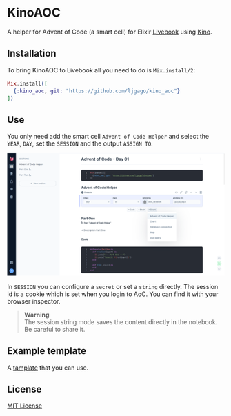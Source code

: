# KinoAOC

A helper for Advent of Code (a smart cell) for Elixir [Livebook](https://github.com/livebook-dev/livebook) using [Kino](https://github.com/livebook-dev/kino).

## Installation

To bring KinoAOC to Livebook all you need to do is `Mix.install/2`:

```elixir
Mix.install([
  {:kino_aoc, git: "https://github.com/ljgago/kino_aoc"}
])
```

## Use

You only need add the smart cell `Advent of Code Helper` and select the `YEAR`,
`DAY`, set the `SESSION` and the output `ASSIGN TO`.

![Screenshot](priv/img/screen_1.png)

In `SESSION` you can configure a `secret` or set a `string` directly.
The session id is a cookie which is set when you login to AoC. You can
find it with your browser inspector.

> **Warning** <br/>
> The session string mode saves the content directly in the notebook. <br/>
> Be careful to share it.

## Example template

A [tamplate](priv/livebook/aoc_template.livemd) that you can use.

## License

[MIT License](LICENSE)
